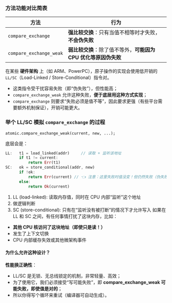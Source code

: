 ###  方法功能对比简表

|方法|行为|
|---|---|
|`compare_exchange`|**强比较交换**：只有当值不相等时才失败，**不会伪失败**|
|`compare_exchange_weak`|**弱比较交换**：除了值不等外，**可能因为 CPU 优化等原因伪失败**|
在某些 **硬件架构** 上（如 ARM、PowerPC），原子操作的实现会使用低开销的 `LL/SC`（Load-Linked / Store-Conditional）指令对。
- 这类指令受干扰容易失败（即“伪失败”），但性能高；
- `compare_exchange_weak` 允许这种失败，**便于底层用这种方式实现**；
- `compare_exchange` 则要求“失败必须是值不等”，因此要求更强（有些平台需要额外机制保证），开销可能更大。

### 举个 LL/SC 模拟 `compare_exchange` 的过程
```
atomic.compare_exchange_weak(current, new, ...);
```
底层会是：
```rust
LL:   t1 = load_linked(addr)     // 读取 + 监听该地址
      if t1 != current:
          return Err(t1)
SC:   ok = store_conditional(addr, new)
      if !ok:
          return Err(current) // 👈 注意：这里失败时值没变！但仍然失败（伪失败）
      else:
          return Ok(current)


```
1. LL (load-linked): 读取内存值，同时在 CPU 内部“监听”这个地址
2. 做逻辑判断
3. SC (store-conditional): 只有在“监听没有被打断”的情况下才允许写入
如果在 LL 和 SC 之间，有任何事情打扰了这块内存，比如：
- **其他 CPU 核访问了这块地址（即使只是读！）**
- 发生了上下文切换
- CPU 内部缓存失效或其他微架构事件
#### 为什么允许这种设计？

**性能换正确性**：
- LL/SC 是无锁、无总线锁定的机制，非常轻量、高效；
- 为了使用它，我们必须接受“写可能失败”，即 **compare_exchange_weak 可能失败，即使值是对的**；
- 所以你得写个循环来重试（编译器可自动生成）。

